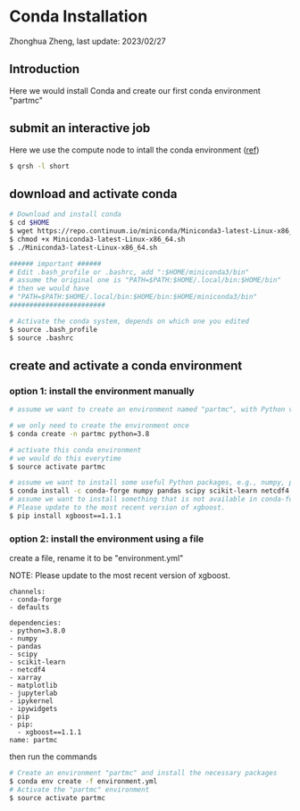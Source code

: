 # Conda Installation

Zhonghua Zheng, last update: 2023/02/27

## Introduction

Here we would install Conda and create our first conda environment "partmc"

## submit an interactive job

Here we use the compute node to intall the conda environment ([ref](https://ri.itservices.manchester.ac.uk/csf3/batch/qrsh/))

```bash
$ qrsh -l short
```

## download and activate conda

```bash
# Download and install conda
$ cd $HOME
$ wget https://repo.continuum.io/miniconda/Miniconda3-latest-Linux-x86_64.sh
$ chmod +x Miniconda3-latest-Linux-x86_64.sh
$ ./Miniconda3-latest-Linux-x86_64.sh

###### important ######
# Edit .bash_profile or .bashrc, add ":$HOME/miniconda3/bin"
# assume the original one is "PATH=$PATH:$HOME/.local/bin:$HOME/bin" 
# then we would have 
# "PATH=$PATH:$HOME/.local/bin:$HOME/bin:$HOME/miniconda3/bin" 
########################

# Activate the conda system, depends on which one you edited 
$ source .bash_profile
$ source .bashrc
```

## create and activate a conda environment

### option 1: install the environment manually

```bash
# assume we want to create an environment named "partmc", with Python version 3.8

# we only need to create the environment once
$ conda create -n partmc python=3.8

# activate this conda environment 
# we would do this everytime 
$ source activate partmc

# assume we want to install some useful Python packages, e.g., numpy, pandas, scipy, scikit-learn, netcdf4, xarray, matplotlib, jupyterlab
$ conda install -c conda-forge numpy pandas scipy scikit-learn netcdf4 xarray matplotlib jupyterlab
# assume we want to install something that is not available in conda-forge
# Please update to the most recent version of xgboost. 
$ pip install xgboost==1.1.1
```

### option 2: install the environment using a file

create a file, rename it to be "environment.yml"

NOTE: Please update to the most recent version of xgboost.

```
channels:
- conda-forge
- defaults

dependencies:
- python=3.8.0
- numpy
- pandas
- scipy
- scikit-learn
- netcdf4
- xarray
- matplotlib
- jupyterlab
- ipykernel
- ipywidgets
- pip
- pip:
  - xgboost==1.1.1
name: partmc
```

then run the commands

```bash
# Create an environment "partmc" and install the necessary packages
$ conda env create -f environment.yml
# Activate the "partmc" environment
$ source activate partmc
```


